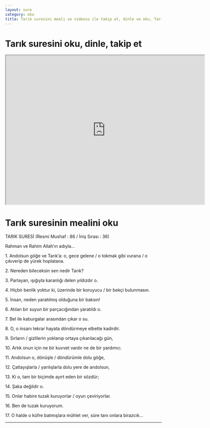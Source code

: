 ```yaml
---
layout: sure
category: oku
title: Tarık suresini meali ve videosu ile takip et, dinle ve oku, Tarık dinle, Tarık meali.
---
```


<div class="container">
  <div class="row">
    <div class="col-lg-12">
      <h1>Tarık suresini oku, dinle, takip et</h1>
      <div class="div-youtube-embed">
        <iframe width="640" height="480" src="https://www.youtube.com/embed/http://">frameborder="0" allowfullscreen></iframe>
      </div>
    </div>
  </div>

  <div class="row">
    <div class="col-lg-12">
      <h1>Tarık suresinin mealini oku</h1>
      <div><p></p><p></p><p>TARIK SURESİ (Resmi Mushaf : 86 / İniş Sırası : 36)</p><p>Rahman ve Rahim Allah’ın adıyla…</p><p></p><p></p><p>1. Andolsun göğe ve Tarık’a: o, gece gelene / o tokmak gibi vurana / o çıkıverip de yürek hoplatana.</p><p></p><p></p><p>2. Nereden bileceksin sen nedir Tarık?</p><p></p><p></p><p>3. Parlayan, ışığıyla karanlığı delen yıldızdır o.</p><p></p><p></p><p>4. Hiçbir benlik yoktur ki, üzerinde bir koruyucu / bir bekçi bulunmasın.</p><p></p><p></p><p>5. İnsan, neden yaratılmış olduğuna bir baksın!</p><p></p><p></p><p>6. Atılan bir suyun bir parçacığından yaratıldı o.</p><p></p><p></p><p>7. Bel ile kaburgalar arasından çıkar o su.</p><p></p><p></p><p>8. O, o insanı tekrar hayata döndürmeye elbette kadirdir.</p><p></p><p></p><p>9. Sırların / gizlilerin yoklanıp ortaya çıkarılacağı gün,</p><p></p><p></p><p>10. Artık onun için ne bir kuvvet vardır ne de bir yardımcı.</p><p></p><p></p><p>11. Andolsun o, dönüşle / döndürümle dolu göğe,</p><p></p><p></p><p>12. Çatlayışlarla / yarılışlarla dolu yere de andolsun,</p><p></p><p></p><p>13. Ki o, tam bir biçimde ayırt eden bir sözdür;</p><p></p><p></p><p>14. Şaka değildir o.</p><p></p><p></p><p>15. Onlar habire tuzak kuruyorlar / oyun çeviriyorlar.</p><p></p><p></p><p>16. Ben de tuzak kuruyorum.</p><p></p><p></p><p>17. O halde o küfre batmışlara mühlet ver, süre tanı onlara birazcık…</p><p></p><p></p></div>
    </div>
  </div>
</div>
<hr />